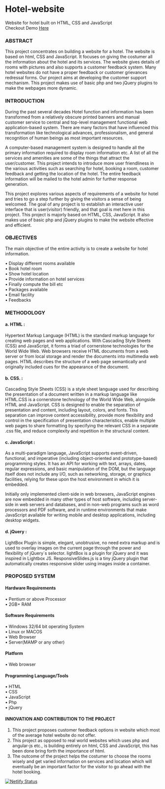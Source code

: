 # Hotel-website
Website for hotel built on HTML, CSS and JavaScript <br>
Checkout Demo [Here](https://hotel-demo-proj.netlify.app/)

### ABSTRACT

This project concentrates on building a website for a hotel. The website is based on html, CSS and JavaScript. It focuses on giving the costumer all the information about the hotel and its services. The website gives details of rooms with pictures and also supports a customer feedback system. Many hotel websites do not have a proper feedback or customer grievances redressal forms. Our project aims at developing the customer support mechanism. This project makes use of basic php and two jQuery plugins to make the webpages more dynamic.

### INTRODUCTION

During the past several decades Hotel function and information has been transformed from a relatively obscure printed banners and manual customer service to central and top-level management functional web application-based system. There are many factors that have influenced this transformation like technological advances, professionalism, and general recognition of human beings as most important resources.

A computer-based management system is designed to handle all the primary information required to display room information etc. A list of all the services and amenities are some of the things that attract the user/customer. This project intends to introduce more user friendliness in the various activities such as searching for hotel, booking a room, customer feedback and getting the location of the hotel. The entire feedback information will be mailed to the hotel admin for further response generation.

This project explores various aspects of requirements of a website for hotel and tries to go a step further by giving the visitors a sense of being welcomed. The goal of any project is to establish an interactive user interface that is user(visitor) friendly, and that goal is met here in this project. This project is majorly based on HTML, CSS, JavaScript. It also makes use of basic php and jQuery plugins to make the website effective and efficient.

### OBJECTIVES

The main objective of the entire activity is to create a website for hotel information.<br>

•	Display different rooms available <br>
•	Book hotel room <br>
•	Show hotel location <br>
•	Provide information on hotel services <br>
•	Finally compute the bill etc <br>
•	Packages available <br>
•	Email facility <br>
•	Feedbacks <br>

### METHODOLOGY

#### a.	HTML    :
Hypertext Markup Language (HTML) is the standard markup language for creating web pages and web applications. With Cascading Style Sheets (CSS) and JavaScript, it forms a triad of cornerstone technologies for the World Wide Web. Web browsers receive HTML documents from a web server or from local storage and render the documents into multimedia web pages. HTML describes the structure of a web page semantically and originally included cues for the appearance of the document.

#### b.	CSS.  :
Cascading Style Sheets (CSS) is a style sheet language used for describing the presentation of a document written in a markup language like HTML.CSS is a cornerstone technology of the World Wide Web, alongside HTML and JavaScript. CSS is designed to enable the separation of presentation and content, including layout, colors, and fonts. This separation can improve content accessibility, provide more flexibility and control in the specification of presentation characteristics, enable multiple web pages to share formatting by specifying the relevant CSS in a separate .css file, and reduce complexity and repetition in the structural content.

#### c.	JavaScript :
As a multi-paradigm language, JavaScript supports event-driven, functional, and imperative (including object-oriented and prototype-based) programming styles. It has an API for working with text, arrays, dates, regular expressions, and basic manipulation of the DOM, but the language itself does not include any I/O, such as networking, storage, or graphics facilities, relying for these upon the host environment in which it is embedded.

Initially only implemented client-side in web browsers, JavaScript engines are now embedded in many other types of host software, including server-side in web servers and databases, and in non-web programs such as word processors and PDF software, and in runtime environments that make JavaScript available for writing mobile and desktop applications, including desktop widgets.

#### d.	jQuery   :
LightBox Plugin is simple, elegant, unobtrusive, no need extra markup and is used to overlay images on the current page through the power and flexibility of jQuery´s selector. lightBox is a plugin for jQuery and it was inspired in Lightbox JS.
ResponsiveSlides.js is a tiny jQuery plugin that automatically creates responsive slider using images inside a container.

### PROPOSED SYSTEM

#### Hardware Requirements
•	Pentium or above Processor<br>
•	2GB+ RAM<br>
#### Software Requirements
•	Windows 32/64 bit operating System<br>
•	Linux or MACOS<br>
•	Web Browser<br>
•	Server(MAMP or any other)<br>
#### Platform
•	Web browser<br>
#### Programming Language/Tools
•	HTML<br>
•	CSS<br>
•	JavaScript<br>
•	Php<br>
•	jQuery<br>

#### INNOVATION AND CONTRIBUTION TO THE PROJECT

1. This project proposes customer feedback options in website which most of the average hotel website do not offer.
2. This project as opposed to real world websites which uses php and angular-js etc., is building entirely on html, CSS and    JavaScript, this has been done bring forth the importance of html.
3. The outcome of the project helps the costumer to choose the rooms wisely and get varied information on services and location which will eventually be an important factor for the visitor to go ahead with the hotel booking.

[![Netlify Status](https://api.netlify.com/api/v1/badges/66b218c9-abb5-4fa2-8b8d-7443df376427/deploy-status)](https://app.netlify.com/sites/hotel-demo-proj/deploys)
